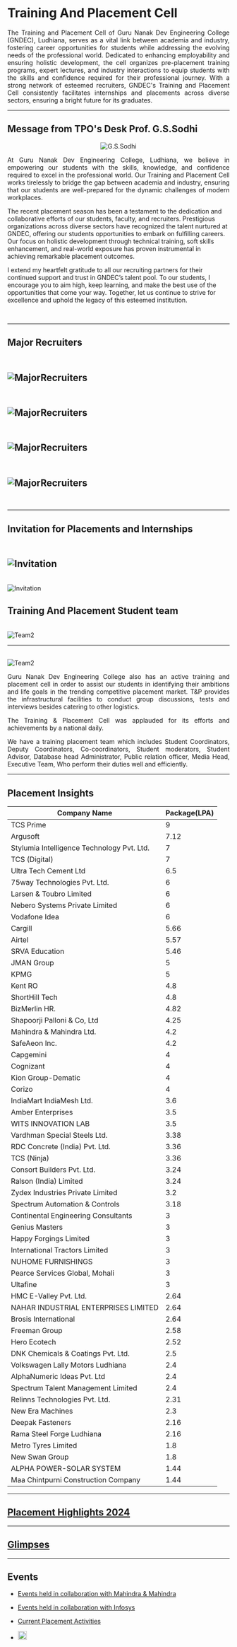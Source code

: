 # Training And Placement Cell

<p align=justify>
The Training and Placement Cell of Guru Nanak Dev Engineering College (GNDEC), Ludhiana, serves as a vital link between academia and industry, fostering career opportunities for students while addressing the evolving needs of the professional world. Dedicated to enhancing employability and ensuring holistic development, the cell organizes pre-placement training programs, expert lectures, and industry interactions to equip students with the skills and confidence required for their professional journey. With a strong network of esteemed recruiters, GNDEC's Training and Placement Cell consistently facilitates internships and placements across diverse sectors, ensuring a bright future for its graduates.
</p>

---

## Message from TPO's Desk Prof. G.S.Sodhi

<div align="center">
    <img src="Images/sodhi.jpg" alt="G.S.Sodhi">
</div>


<p align=justify>
At Guru Nanak Dev Engineering College, Ludhiana, we believe in empowering our students with the skills, knowledge, and confidence required to excel in the professional world. Our Training and Placement Cell works tirelessly to bridge the gap between academia and industry, ensuring that our students are well-prepared for the dynamic challenges of modern workplaces.

The recent placement season has been a testament to the dedication and collaborative efforts of our students, faculty, and recruiters. Prestigious organizations across diverse sectors have recognized the talent nurtured at GNDEC, offering our students opportunities to embark on fulfilling careers. Our focus on holistic development through technical training, soft skills enhancement, and real-world exposure has proven instrumental in achieving remarkable placement outcomes.

I extend my heartfelt gratitude to all our recruiting partners for their continued support and trust in GNDEC’s talent pool. To our students, I encourage you to aim high, keep learning, and make the best use of the opportunities that come your way. Together, let us continue to strive for excellence and uphold the legacy of this esteemed institution.
</p>



<br />

---

## Major Recruiters

\
![MajorRecruiters](Images/major_recruiter_2024_1.jpg)
---
\
![MajorRecruiters](Images/major_recruiter_2024_2.jpg)
---
\
![MajorRecruiters](Images/major_recruiter_2024_3.jpg)
---
\
![MajorRecruiters](Images/major_recruiter_2024_4.jpg)
---

<br />

---

## Invitation for Placements and Internships


\
![Invitation](Images/11.jpg)
---
\
![Invitation](Images/10.jpg)


## Training And Placement Student team

\
![Team2](Images/teams2.jpg)

---
\
![Team2](Images/coreteam2024.jpg)

<p align=justify>
Guru Nanak Dev Engineering College also has an active training and placement cell in order to assist our students in identifying their ambitions and life goals in the trending competitive placement market. T&P provides the infrastructural facilities to conduct group discussions, tests and interviews besides catering to other logistics.
</p>

<p align=justify>
The Training & Placement Cell was applauded for its efforts and achievements by a national daily.
</p>

<p align=justify>
We have a training placement team which includes Student Coordinators, Deputy Coordinators, Co-coordinators, Student moderators, Student Advisor, Database head Administrator, Public relation officer, Media Head, Executive Team, Who perform their duties well and efficiently.
  
</p>

---

## Placement Insights

| Company Name                                     | Package(LPA)          |
|------------------------------------------------|-----------------------|
| TCS Prime                                        | 9                    |
| Argusoft                                         | 7.12                 |
| Stylumia Intelligence Technology Pvt. Ltd.       | 7                    |
| TCS (Digital)                                    | 7                    |
| Ultra Tech Cement Ltd                            | 6.5                  |
| 75way Technologies Pvt. Ltd.                     | 6                    |
| Larsen & Toubro Limited                          | 6                    |
| Nebero Systems Private Limited                   | 6                    |
| Vodafone Idea                                    | 6                    |
| Cargill                                          | 5.66                 |
| Airtel                                           | 5.57                 |
| SRVA Education                                   | 5.46                 |
| JMAN Group                                       | 5                    |
| KPMG                                             | 5                    |
| Kent RO                                          | 4.8                  |
| ShortHill Tech                                   | 4.8                  |
| BizMerlin HR.                                    | 4.82                 |
| Shapoorji Palloni & Co, Ltd                      | 4.25                 |
| Mahindra & Mahindra Ltd.                         | 4.2                  |
| SafeAeon Inc.                                    | 4.2                  |
| Capgemini                                        | 4                    |
| Cognizant                                        | 4                    |
| Kion Group-Dematic                               | 4                    |
| Corizo                                           | 4                    |
| IndiaMart IndiaMesh Ltd.                         | 3.6                  |
| Amber Enterprises                                | 3.5                  |
| WITS INNOVATION LAB                              | 3.5                  |
| Vardhman Special Steels Ltd.                     | 3.38                 |
| RDC Concrete (India) Pvt. Ltd.                   | 3.36                 |
| TCS (Ninja)                                      | 3.36                 |
| Consort Builders Pvt. Ltd.                       | 3.24                 |
| Ralson (India) Limited                           | 3.24                 |
| Zydex Industries Private Limited                 | 3.2                  |
| Spectrum Automation & Controls                   | 3.18                 |
| Continental Engineering Consultants              | 3                    |
| Genius Masters                                   | 3                    |
| Happy Forgings Limited                           | 3                    |
| International Tractors Limited                   | 3                    |
| NUHOME FURNISHINGS                               | 3                    |
| Pearce Services Global, Mohali                   | 3                    |
| Ultafine                                         | 3                    |
| HMC E-Valley Pvt. Ltd.                           | 2.64                 |
| NAHAR INDUSTRIAL ENTERPRISES LIMITED             | 2.64                 |
| Brosis International                             | 2.64                 |
| Freeman Group                                    | 2.58                 |
| Hero Ecotech                                     | 2.52                 |
| DNK Chemicals & Coatings Pvt. Ltd.               | 2.5                  |
| Volkswagen Lally Motors Ludhiana                 | 2.4                  |
| AlphaNumeric Ideas Pvt. Ltd                      | 2.4                  |
| Spectrum Talent Management Limited               | 2.4                   |
| Relinns Technologies Pvt. Ltd.                   | 2.31                 |
| New Era Machines                                 | 2.3                  |
| Deepak Fasteners                                 | 2.16                 |
| Rama Steel Forge Ludhiana                        | 2.16                 |
| Metro Tyres Limited                              | 1.8                  |
| New Swan Group                                   | 1.8                  |
| ALPHA POWER-SOLAR SYSTEM                         | 1.44                 |
| Maa Chintpurni Construction Company              | 1.44                 |

---

## [Placement Highlights 2024](Placement_highlights_2023.md)

---

## [Glimpses](Glimpses.md)

---

## Events

- [Events held in collaboration with Mahindra & Mahindra](Events_MM.md)

- [Events held in collaboration with Infosys](Events_Axis_Bank.md)
- [Current Placement Activities](https://www.tnpgndec.com/)
- <a href="https://www.linkedin.com/company/tnpgndec/posts/?feedView=all" target="_blank">
  <img src="https://upload.wikimedia.org/wikipedia/commons/c/ca/LinkedIn_logo_initials.png" alt="LinkedIn Logo" style="width:20px; height:20px;">
</a>
